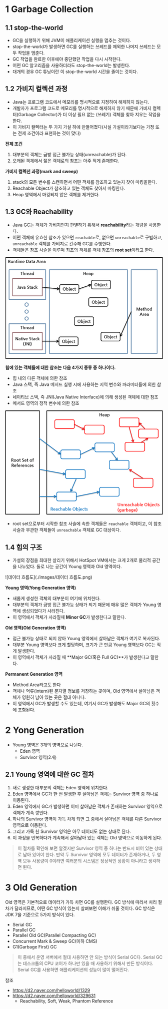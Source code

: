 # 1 Garbage Collection



## 1.1 stop-the-world

* GC을 실행하기 위해 JVM이 애플리케이션 실행을 멈추는 것이다.
* stop-the-world가 발생하면 GC를 실행하는 쓰레드를 제외한 나머지 쓰레드는 모두 작업을 멈춘다. 
* GC 작업을 완료한 이후에야 중단했던 작업을 다시 시작한다. 
* 어떤 GC 알고리즘을 사용하더라도 stop-the-world는 발생한다. 
* 대개의 경우 GC 튜닝이란 이 stop-the-world 시간을 줄이는 것이다.



## 1.2 가비지 컬렉션 과정

* Java는 프로그램 코드에서 메모리를 명시적으로 지정하여 해제하지 않는다. 
* 개발자가 프로그램 코드로 메모리를 명시적으로 해제하지 않기 때문에 가비지 컬렉터(Garbage Collector)가 더 이상 필요 없는 (쓰레기) 객체를 찾아 지우는 작업을 한다. 
* 이 가비지 컬렉터는 두 가지 가설 하에 만들어졌다(사실 가설이라기보다는 가정 또는 전제 조건이라 표현하는 것이 맞다)



**전제 조건**

1. 대부분의 객체는 금방 접근 불가능 상태(unreachable)가 된다.
2. 오래된 객체에서 젊은 객체로의 참조는 아주 적게 존재한다.

**가비지 컬렉션 과정(mark and sweep)**

1. stack의 모든 변수를 스캔하면서 어떤 객체를 참조하고 있는지 찾아 마킹을한다.
2. Reachable Object가 참조하고 있는 객체도 찾아서 마킹한다.
3. Heap 영역에서 마킹되지 않은 객체를 제거한다.



## 1.3 GC와 Reachability

* Java GC는 객체가 가비지인지 판별하기 위해서 **reachability**라는 개념을 사용한다.
* 어떤 객체에 유효한 참조가 있으면 `reachable`로, 없으면 `unreachable`로 구별하고, `unreachable` 객체를 가비지로 간주해 GC를 수행한다.
* 객체들은 참조 사슬을 이루며 최초의 객체를 객체 참조의 **root set**이라고 한다.



![런타임 데이터 영역(Oracle HotSpot VM 기준)](./images/data-area.png)

**힙에 있는 객체들에 대한 참조는 다음 4가지 종류 중 하나이다.**

- 힙 내의 다른 객체에 의한 참조
- Java 스택, 즉 Java 메서드 실행 시에 사용하는 지역 변수와 파라미터들에 의한 참조
- 네이티브 스택, 즉 JNI(Java Native Interface)에 의해 생성된 객체에 대한 참조
- 메서드 영역의 정적 변수에 의한 참조



![javareference2](./images/reachable.png)

* root set으로부터 시작한 참조 사슬에 속한 객체들은 `reachable` 객체이고, 이 참조 사슬과 무관한 객체들이 `unreachable` 객체로 GC 대상이다.



## 1.4 힙의 구조

* 가설의 장점을 최대한 살리기 위해서 HotSpot VM에서는 크게 2개로 물리적 공간을 나누었다. 둘로 나눈 공간이 Young 영역과 Old 영역이다.

![데이터 흐름도](./images/데이터 흐름도.png)

**Young 영역(Yong Generation 영역)**

* 새롭게 생성한 객체의 대부분이 여기에 위치한다. 
* 대부분의 객체가 금방 접근 불가능 상태가 되기 때문에 매우 많은 객체가 Young 영역에 생성되었다가 사라진다. 
* 이 영역에서 객체가 사라질때 **Minor GC**가 발생한다고 말한다.



**Old 영역(Old Generation 영역)**

* 접근 불가능 상태로 되지 않아 Young 영역에서 살아남은 객체가 여기로 복사된다. 
* 대부분 Young 영역보다 크게 할당하며, 크기가 큰 만큼 Young 영역보다 GC는 적게 발생한다. 
* 이 영역에서 객체가 사라질 때 **Major GC(혹은 Full GC)**가 발생한다고 말한다.



**Permanent Generation 영역**

* Method Area라고도 한다
* 객체나 억류(intern)된 문자열 정보를 저장하는 곳이며, Old 영역에서 살아남은 객체가 영원히 남아 있는 곳은 절대 아니다. 
* 이 영역에서 GC가 발생할 수도 있는데, 여기서 GC가 발생해도 Major GC의 횟수에 포함된다.



# 2 Yong Generation

* Young 영역은 3개의 영역으로 나뉜다.
  * Eden 영역
  * Survivor 영역(2개)



## 2.1 Young 영역에 대한 GC 절차

1. 새로 생성한 대부분의 객체는 Eden 영역에 위치한다.
2. Eden 영역에서 GC가 한 번 발생한 후 살아남은 객체는 Survivor 영역 중 하나로 이동된다.
3. Eden 영역에서 GC가 발생하면 이미 살아남은 객체가 존재하는 Survivor 영역으로 객체가 계속 쌓인다.
4. 하나의 Survivor 영역이 가득 차게 되면 그 중에서 살아남은 객체를 다른 Survivor 영역으로 이동한다. 
5. 그리고 가득 찬 Survivor 영역은 아무 데이터도 없는 상태로 된다.
6. 이 과정을 반복하다가 계속해서 살아남아 있는 객체는 Old 영역으로 이동하게 된다.

> 이 절차를 확인해 보면 알겠지만 Survivor 영역 중 하나는 반드시 비어 있는 상태로 남아 있어야 한다. 만약 두 Survivor 영역에 모두 데이터가 존재하거나, 두 영역 모두 사용량이 0이라면 여러분의 시스템은 정상적인 상황이 아니라고 생각하면 된다.



# 3 Old Generation

Old 영역은 기본적으로 데이터가 가득 차면 GC를 실행한다. GC 방식에 따라서 처리 절차가 달라지므로, 어떤 GC 방식이 있는지 살펴보면 이해가 쉬울 것이다. GC 방식은 JDK 7을 기준으로 5가지 방식이 있다.

- Serial GC
- Parallel GC
- Parallel Old GC(Parallel Compacting GC)
- Concurrent Mark & Sweep GC(이하 CMS)
- G1(Garbage First) GC 

> 이 중에서 운영 서버에서 절대 사용하면 안 되는 방식이 Serial GC다. Serial GC는 데스크톱의 CPU 코어가 하나만 있을 때 사용하기 위해서 만든 방식이다. Serial GC를 사용하면 애플리케이션의 성능이 많이 떨어진다.



참조

* https://d2.naver.com/helloworld/1329
* https://d2.naver.com/helloworld/329631
  * Reachability, Soft, Weak, Phantom Reference

